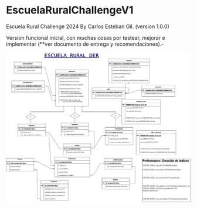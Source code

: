 # EscuelaRuralChallengeV1
Escuela Rural Challenge 2024 By Carlos Esteban Gil. (version 1.0.0)

Version funcional inicial, con muchas cosas por testear, mejorar e implementar (**ver documento de entrega y recomendaciones).-

![Texto Alternativo](der.png)
